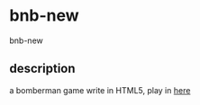 # bnb-new
bnb-new
## description
a bomberman game write in HTML5, play in [here](https://xiaoyi1972.github.io/bnb-new/)
